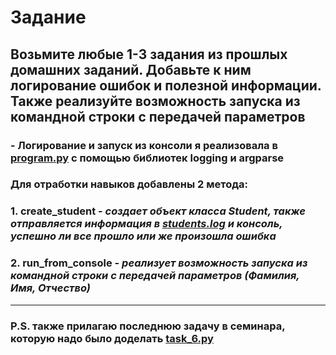 # Задание

## Возьмите любые 1-3 задания из прошлых домашних заданий. Добавьте к ним логирование ошибок и полезной информации. Также реализуйте возможность запуска из командной строки с передачей параметров

### - Логирование и запуск из консоли я реализовала в [**program.py**](https://github.com/KuzminaElizavetaV/Python_GB/blob/main/HomeWork/Lesson_14/Student/program.py "Ссылка на файл") с помощью библиотек logging и argparse
### Для отработки навыков добавлены 2 метода:  
### 1. **create_student** - *создает объект класса Student, также отправляется информация в [**students.log**](https://github.com/KuzminaElizavetaV/Python_GB/blob/main/HomeWork/Lesson_14/Student/students.log "Ссылка на файл") и консоль, успешно ли все прошло или же произошла ошибка*
### 2. **run_from_console** - *реализует возможность запуска из командной строки с передачей параметров (Фамилия, Имя, Отчество)*

----------
### P.S. также прилагаю последнюю задачу в семинара, которую надо было доделать [**task_6.py**](https://github.com/KuzminaElizavetaV/Python_GB/blob/main/HomeWork/Lesson_15/task_6.py "Ссылка на файл")

 



  